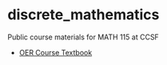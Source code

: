 # discrete_mathematics
Public course materials for MATH 115 at CCSF

* [OER Course Textbook](https://ccsf-math-115.github.io/textbook/mcs_2018_cropped.pdf)
